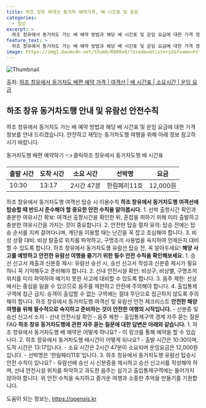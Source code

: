 ```yaml
---
title: 하조 창유 여객선 동거차 예약가격, 배 시간표 및 운임
categories:
  - 일상
excerpt: >
  하조 창유에서 동거차도 가는 배 예약 방법과 해당 배 시간표 및 운임 요금에 대한 가격 정보를 안내 드리겠습니다. 안전하고 재밋는 동거차도행 여행을 위해 아래 정보 참고하시기 바랍니다. 동거차도행 배편 예약하기 👈 클릭하조 창유에서 동거차도행 배 시간표출발 시간도착 시간소요 시간선박명요금10:3013:172시간 47분한림페리11호12,000원동거차도행 배편 예약하기 👈 클릭하조 창유에서 동거차도행 여객선 탑승 시 이용수칙하조 창유에서 동거차도행 여객선에 탑승할 때 반드시 준수해야 할 중요한 안전 수칙을 알아봅시다. 1) 선박 출항시간 확인과 충분한 여유시간 확보 여객선 출항시간을 확인한 뒤, 혼잡을 피하기 위해 미리 출발하고 충분한 여유시간을 가지는 것이 중요합니다. 2) 안전한 탑승 절차 유의 탑승 전..
feature_text: >
  하조 창유에서 동거차도 가는 배 예약 방법과 해당 배 시간표 및 운임 요금에 대한 가격 정보를 안내 드리겠습니다. 안전하고 재밋는 동거차도행 여행을 위해 아래 정보 참고하시기 바랍니다. 동거차도행 배편 예약하기 👈 클릭하조 창유에서 동거차도행 배 시간표출발 시간도착 시간소요 시간선박명요금10:3013:172시간 47분한림페리11호12,000원동거차도행 배편 예약하기 👈 클릭하조 창유에서 동거차도행 여객선 탑승 시 이용수칙하조 창유에서 동거차도행 여객선에 탑승할 때 반드시 준수해야 할 중요한 안전 수칙을 알아봅시다. 1) 선박 출항시간 확인과 충분한 여유시간 확보 여객선 출항시간을 확인한 뒤, 혼잡을 피하기 위해 미리 출발하고 충분한 여유시간을 가지는 것이 중요합니다. 2) 안전한 탑승 절차 유의 탑승 전..
image: https://img1.daumcdn.net/thumb/R800x0/?scode=mtistory2&fname=https%3A%2F%2Fblog.kakaocdn.net%2Fdn%2FcYrLHK%2FbtsHDjCYjt2%2FwoS787J0Yk8ou9l9ahBvEK%2Fimg.webp
---
```


![Thumbnail](https://img1.daumcdn.net/thumb/R800x0/?scode=mtistory2&fname=https%3A%2F%2Fblog.kakaocdn.net%2Fdn%2FcYrLHK%2FbtsHDjCYjt2%2FwoS787J0Yk8ou9l9ahBvEK%2Fimg.webp)

<p>출처: <a href="https://opensis.kr/entry/%ED%95%98%EC%A1%B0-%EC%B0%BD%EC%9C%A0%EC%97%90%EC%84%9C-%EB%8F%99%EA%B1%B0%EC%B0%A8%EB%8F%84-%EB%B0%B0%ED%8E%B8-%EC%98%88%EC%95%BD-%EA%B0%80%EA%B2%A9-%EC%97%AC%EA%B0%9D%EC%84%A0-%EB%B0%B0-%EC%8B%9C%EA%B0%84%ED%91%9C-%EC%86%8C%EC%9A%94%EC%8B%9C%EA%B0%84-%EC%9A%B4%EC%9E%84-%EC%9A%94%EA%B8%88" rel="dofollow">하조 창유에서 동거차도 배편 예약 가격 | 여객선 | 배 시간표 | 소요시간 | 운임 요금</a> </p>

## 하조 창유 동거차도행 안내 및 유람선 안전수칙

하조 창유에서 동거차도 가는 배 예약 방법과 해당 배 시간표 및 운임 요금에 대한 가격 정보를 안내 드리겠습니다. 안전하고 재밋는 동거차도행
여행을 위해 아래 정보 참고하시기 바랍니다.

동거차도행 배편 예약하기 👈 클릭하조 창유에서 동거차도행 배 시간표

**출발 시간** | **도착 시간** | **소요 시간** | **선박명** | **요금**  
---|---|---|---|---  
10:30 | 13:17 | 2시간 47분 | 한림페리11호 | 12,000원  
하조 창유에서 동거차도행 여객선 탑승 시 이용수칙 **하조 창유에서 동거차도행 여객선에 탑승할 때 반드시 준수해야 할 중요한 안전 수칙을
알아봅시다.** 1\. 선박 출항시간 확인과 충분한 여유시간 확보: 여객선 출항시간을 확인한 뒤, 혼잡을 피하기 위해 미리 출발하고 충분한
여유시간을 가지는 것이 중요합니다. 2\. 안전한 탑승 절차 유의: 탑승 전에는 탑승 순서를 지켜 걸어다니며, 계단을 이용할 때는 난간을 꼭
잡고 조심해야 합니다. 3\. 비상 상황 대비: 비상 탈출로 위치를 파악하고, 구명조끼 사용법을 숙지하여 언제든지 대비할 수 있도록 합니다.
하조 창유에서 동거차도행 유람선 탑승 전, 꼭 알아두세요! **해양 사고를 예방하고 안전한 유람선 여행을 즐기기 위한 필수 안전 수칙을
확인해보세요.** 1\. 승선 신고서 제출과 신분증 제시: 유람선 승선 시, 승선 신고서 작성과 신분증 제시가 필요하니 꼭 기억해두고
준비해야 합니다. 2\. 선내 안전시설 확인: 비상구, 비상벨, 구명조끼 위치를 미리 파악하여 예기치 못한 사고에 대비할 수 있도록 합니다.
3\. 음주 제한: 선상에서는 중심을 잃을 수 있으므로 음주를 제한하고 안전에 주의해야 합니다. 4\. 출입통제구역에 접근 금지: 승객이
출입할 수 없는 구역에는 절대 무단으로 접근하지 않도록 주의해야 합니다. 하조 창유에서 동거차도행 여객선 및 유람선 안전 체크리스트
**안전한 해양 여행을 위해 필수적으로 숙지하고 준비하는 것이 안전한 여행의 시작입니다.** \- 신분증 및 승선 신고서 소지 \- 선내
안전시설 확인 \- 음주 제한 \- 출입통제구역 경계 자주 묻는 질문 FAQ **하조 창유 동거차도행에 관한 자주 묻는 질문에 대한 답변은
아래와 같습니다.** 1\. 하조 창유에서 동거차도행 배 예약은 어떻게 하나요? \- 이 링크를 통해 예약을 할 수 있습니다. 2\. 하조
창유에서 동거차도행 배시간이 어떻게 되나요? \- 출발 시간은 10:30이며, 도착 시간은 13:17입니다. \- 소요 시간은 2시간
47분이 소요되며 운임요금은 12,000원입니다. \- 선박명은 '한림페리11호'입니다. 3\. 하조 창유에서 동거차도행 유람선 탑승시 안전
수칙이 있나요? \- 유람선에 승선 시 신분증을 제시하고 승선 신고서를 작성해야 하며, 선내 안전시설 위치를 파악하고 과도한 음주는 삼가고
출입통제구역에는 들어가지 않아야 합니다. 위 안전 수칙을 숙지하고 즐거운 여행과 소중한 추억을 만들기를 기원합니다.

 

도움이 되는 정보는, <a href="https://opensis.kr" rel="dofollow">https://opensis.kr</a>


